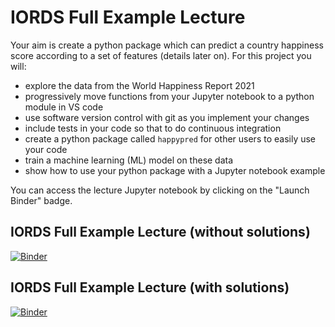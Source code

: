 # IORDS Full Example Lecture

Your aim is create a python package which can predict a country happiness score according to a set of features (details later on). For this project you will:
* explore the data from the World Happiness Report 2021
* progressively move functions from your Jupyter notebook to a python module in VS code
* use software version control with git as you implement your changes
* include tests in your code so that to do continuous integration
* create a python package called `happypred` for other users to easily use your code
* train a machine learning (ML) model on these data
* show how to use your python package with a Jupyter notebook example 

You can access the lecture Jupyter notebook by clicking on the "Launch Binder" badge.

## IORDS Full Example Lecture (without solutions)

[![Binder](https://mybinder.org/badge_logo.svg)](https://mybinder.org/v2/gh/IORDS2021/full-example-lecture/HEAD?filepath=full_ds_example.ipynb)

## IORDS Full Example Lecture (with solutions)

[![Binder](https://mybinder.org/badge_logo.svg)](https://mybinder.org/v2/gh/IORDS2021/full-example-lecture/HEAD?filepath=full_ds_example_solutions.ipynb)